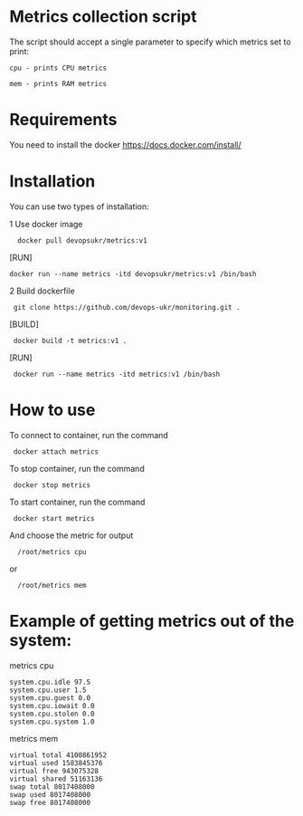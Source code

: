 # Metrics collection script

The script should accept a single parameter to specify which metrics set to print:

    cpu - prints CPU metrics

    mem - prints RAM metrics
    
 # Requirements
 
 You need to install the docker
    https://docs.docker.com/install/
    
    
 # Installation 
 
 You can use two types of installation:
 
   1 Use docker image
 
    
      docker pull devopsukr/metrics:v1
           
   [RUN]
    
    docker run --name metrics -itd devopsukr/metrics:v1 /bin/bash
   
      
   2 Build dockerfile
     
     git clone https://github.com/devops-ukr/monitoring.git .
     
   [BUILD]
     
     docker build -t metrics:v1 .
      
   [RUN]
   
     docker run --name metrics -itd metrics:v1 /bin/bash
    
       
  # How to use
  
  To connect to container, run the command
     
     docker attach metrics
     
  To stop container, run the command
     
     docker stop metrics
  
  To start container, run the command
     
     docker start metrics
     
  And choose the metric for output
      
      /root/metrics cpu   
   or
   
      /root/metrics mem
    
      
  # Example of getting metrics out of the system:
  
   metrics cpu
    
    system.cpu.idle 97.5
    system.cpu.user 1.5
    system.cpu.guest 0.0
    system.cpu.iowait 0.0
    system.cpu.stolen 0.0
    system.cpu.system 1.0

   metrics mem
    
    virtual total 4100861952
    virtual used 1583845376
    virtual free 943075328
    virtual shared 51163136
    swap total 8017408000
    swap used 8017408000
    swap free 8017408000




       
       
